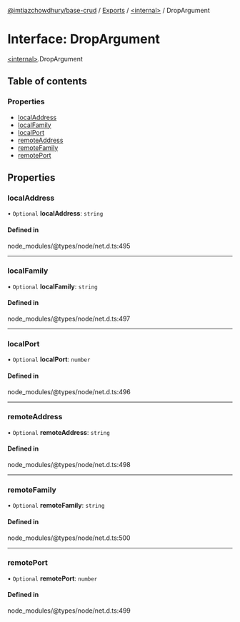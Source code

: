 [@imtiazchowdhury/base-crud](../README.md) / [Exports](../modules.md) / [\<internal\>](../modules/internal_.md) / DropArgument

# Interface: DropArgument

[\<internal\>](../modules/internal_.md).DropArgument

## Table of contents

### Properties

- [localAddress](internal_.DropArgument.md#localaddress)
- [localFamily](internal_.DropArgument.md#localfamily)
- [localPort](internal_.DropArgument.md#localport)
- [remoteAddress](internal_.DropArgument.md#remoteaddress)
- [remoteFamily](internal_.DropArgument.md#remotefamily)
- [remotePort](internal_.DropArgument.md#remoteport)

## Properties

### localAddress

• `Optional` **localAddress**: `string`

#### Defined in

node_modules/@types/node/net.d.ts:495

___

### localFamily

• `Optional` **localFamily**: `string`

#### Defined in

node_modules/@types/node/net.d.ts:497

___

### localPort

• `Optional` **localPort**: `number`

#### Defined in

node_modules/@types/node/net.d.ts:496

___

### remoteAddress

• `Optional` **remoteAddress**: `string`

#### Defined in

node_modules/@types/node/net.d.ts:498

___

### remoteFamily

• `Optional` **remoteFamily**: `string`

#### Defined in

node_modules/@types/node/net.d.ts:500

___

### remotePort

• `Optional` **remotePort**: `number`

#### Defined in

node_modules/@types/node/net.d.ts:499
